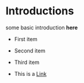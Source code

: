 # Introductions 

some basic introduction **here**

- First item
- Second item
- Third item

- This is a [Link]((https://google.com))
